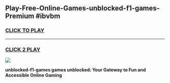 
## Play-Free-Online-Games-unblocked-f1-games-Premium #ibvbm
<h3>
<a href="https://premium.freeplayer.one?title=unblocked-f1-games&ref=8M">CLICK TO PLAY</a></h3>
<hr>

<h3>
<a href="https://premium.freeplayer.one?title=unblocked-f1-games&ref=8M">CLICK 2 PLAY</a>
  
</h3>

<a href="https://premium.freeplayer.one?title=unblocked-f1-games&ref=8M"><img src="https://clearcache.store/games.png"></a>


**unblocked-f1-games games unblocked: Your Gateway to Fun and Accessible Online Gaming**
